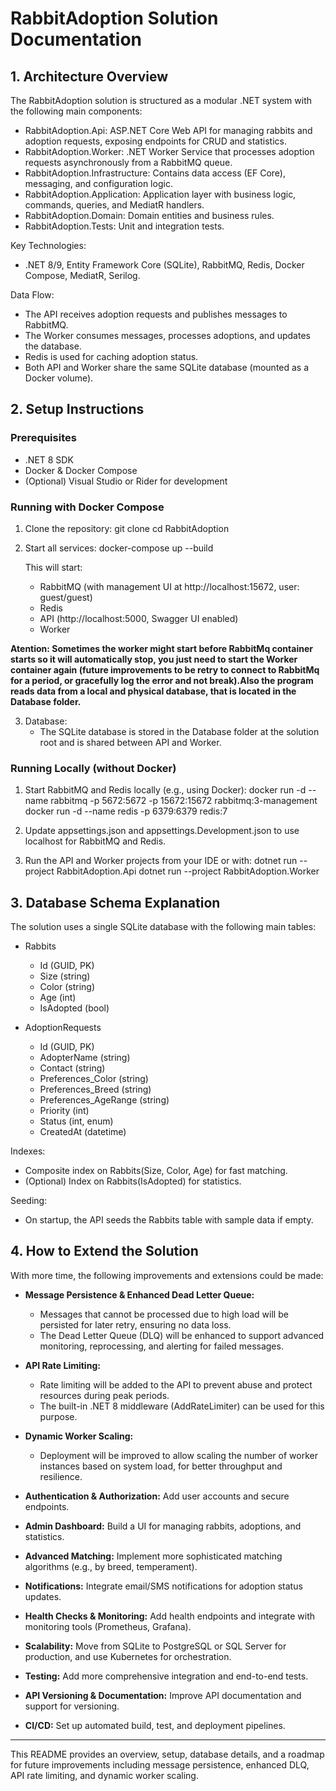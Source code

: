 # RabbitAdoption Solution Documentation

## 1. Architecture Overview

The RabbitAdoption solution is structured as a modular .NET system with the following main components:

- RabbitAdoption.Api: ASP.NET Core Web API for managing rabbits and adoption requests, exposing endpoints for CRUD and statistics.
- RabbitAdoption.Worker: .NET Worker Service that processes adoption requests asynchronously from a RabbitMQ queue.
- RabbitAdoption.Infrastructure: Contains data access (EF Core), messaging, and configuration logic.
- RabbitAdoption.Application: Application layer with business logic, commands, queries, and MediatR handlers.
- RabbitAdoption.Domain: Domain entities and business rules.
- RabbitAdoption.Tests: Unit and integration tests.

Key Technologies:
- .NET 8/9, Entity Framework Core (SQLite), RabbitMQ, Redis, Docker Compose, MediatR, Serilog.

Data Flow:
- The API receives adoption requests and publishes messages to RabbitMQ.
- The Worker consumes messages, processes adoptions, and updates the database.
- Redis is used for caching adoption status.
- Both API and Worker share the same SQLite database (mounted as a Docker volume).

## 2. Setup Instructions

### Prerequisites
- .NET 8 SDK
- Docker & Docker Compose
- (Optional) Visual Studio or Rider for development

### Running with Docker Compose

1. Clone the repository:
   git clone <your-repo-url>
   cd RabbitAdoption

2. Start all services:
   docker-compose up --build

   This will start:
   - RabbitMQ (with management UI at http://localhost:15672, user: guest/guest)
   - Redis
   - API (http://localhost:5000, Swagger UI enabled)
   - Worker

**Atention: Sometimes the worker might start before RabbitMq container starts so it will automatically stop, you just need to start the Worker container again (future improvements to be retry to connect to RabbitMq for a period, or gracefully log the error and not break).Also the program reads data from a local and physical database, that is located in the Database folder.**

3. Database:
   - The SQLite database is stored in the Database folder at the solution root and is shared between API and Worker.

### Running Locally (without Docker)

1. Start RabbitMQ and Redis locally (e.g., using Docker):
   docker run -d --name rabbitmq -p 5672:5672 -p 15672:15672 rabbitmq:3-management
   docker run -d --name redis -p 6379:6379 redis:7

2. Update appsettings.json and appsettings.Development.json to use localhost for RabbitMQ and Redis.

3. Run the API and Worker projects from your IDE or with:
   dotnet run --project RabbitAdoption.Api
   dotnet run --project RabbitAdoption.Worker

## 3. Database Schema Explanation

The solution uses a single SQLite database with the following main tables:

- Rabbits
  - Id (GUID, PK)
  - Size (string)
  - Color (string)
  - Age (int)
  - IsAdopted (bool)

- AdoptionRequests
  - Id (GUID, PK)
  - AdopterName (string)
  - Contact (string)
  - Preferences_Color (string)
  - Preferences_Breed (string)
  - Preferences_AgeRange (string)
  - Priority (int)
  - Status (int, enum)
  - CreatedAt (datetime)

Indexes:
- Composite index on Rabbits(Size, Color, Age) for fast matching.
- (Optional) Index on Rabbits(IsAdopted) for statistics.

Seeding:
- On startup, the API seeds the Rabbits table with sample data if empty.

## 4. How to Extend the Solution

With more time, the following improvements and extensions could be made:

- **Message Persistence & Enhanced Dead Letter Queue:**
  - Messages that cannot be processed due to high load will be persisted for later retry, ensuring no data loss.
  - The Dead Letter Queue (DLQ) will be enhanced to support advanced monitoring, reprocessing, and alerting for failed messages.

- **API Rate Limiting:**
  - Rate limiting will be added to the API to prevent abuse and protect resources during peak periods.
  - The built-in .NET 8 middleware (AddRateLimiter) can be used for this purpose.

- **Dynamic Worker Scaling:**
  - Deployment will be improved to allow scaling the number of worker instances based on system load, for better throughput and resilience.

- **Authentication & Authorization:** Add user accounts and secure endpoints.
- **Admin Dashboard:** Build a UI for managing rabbits, adoptions, and statistics.
- **Advanced Matching:** Implement more sophisticated matching algorithms (e.g., by breed, temperament).
- **Notifications:** Integrate email/SMS notifications for adoption status updates.
- **Health Checks & Monitoring:** Add health endpoints and integrate with monitoring tools (Prometheus, Grafana).
- **Scalability:** Move from SQLite to PostgreSQL or SQL Server for production, and use Kubernetes for orchestration.
- **Testing:** Add more comprehensive integration and end-to-end tests.
- **API Versioning & Documentation:** Improve API documentation and support for versioning.
- **CI/CD:** Set up automated build, test, and deployment pipelines.

---

This README provides an overview, setup, database details, and a roadmap for future improvements including message persistence, enhanced DLQ, API rate limiting, and dynamic worker scaling.
